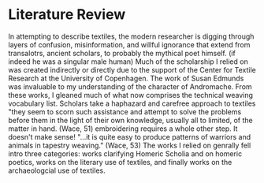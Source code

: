 # Literature Review
In attempting to describe textiles, the modern researcher is digging through layers of confusion, misinformation, and willful ignorance that extend from transalotrs, ancient scholars, to probably the mythical poet himself. (if indeed he was a singular male human)
Much of the scholarship I relied on was created indirectly or directly due to the support of the Center for Textile Research at the University of Copenhagen. The work of Susan Edmunds was invaluable to my understanding of the character of Andromache. From these works, I gleaned much of what now comprises the technical weaving vocabulary list. 
Scholars take a haphazard and carefree approach to textiles "they seem to scorn such assistance and attempt to solve the problems before them in the light of their own knowledge, usually all to limited, of the matter in hand. (Wace, 51)
embroidering requires a whole other step. It doesn't make sense!
 "...it is quite easy to produce patterns of warriors and animals in tapestry weaving." (Wace, 53) The works I relied on genrally fell intro three categories: works clarifying Homeric Scholia and on homeric poetics, works on the literary use of textiles, and finally works on the archaeologcial use of textiles.

